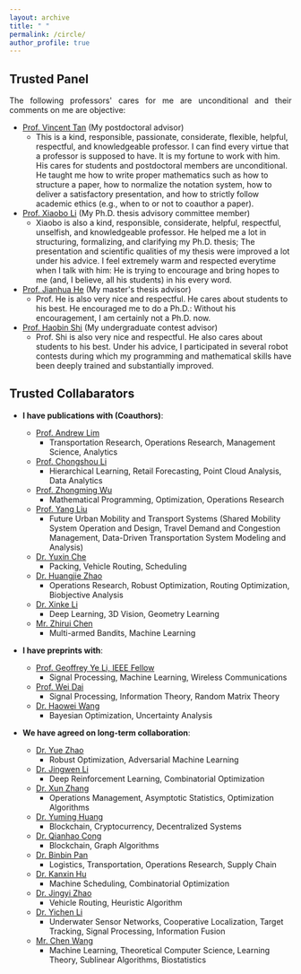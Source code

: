 ```yaml
---
layout: archive
title: " "
permalink: /circle/
author_profile: true
---
```


## Trusted Panel
<html><body>
<p align="justify">
The following professors' cares for me are unconditional and their comments on me are objective:
</p>
</body></html>

  * [Prof. Vincent Tan](https://vyftan.github.io/) (My postdoctoral advisor)
    + This is a kind, responsible, passionate, considerate, flexible, helpful, respectful, and knowledgeable professor. I can find every virtue that a professor is supposed to have. It is my fortune to work with him. His cares for students and postdoctoral members are unconditional. He taught me how to write proper mathematics such as how to structure a paper, how to normalize the notation system, how to deliver a satisfactory presentation, and how to strictly follow academic ethics (e.g., when to or not to coauthor a paper).
  * [Prof. Xiaobo Li](https://cde.nus.edu.sg/isem/staff/li-xiaobo/) (My Ph.D. thesis advisory committee member)
    + Xiaobo is also a kind, responsible, considerate, helpful, respectful, unselfish, and knowledgeable professor. He helped me a lot in structuring, formalizing, and clarifying my Ph.D. thesis; The presentation and scientific qualities of my thesis were improved a lot under his advice. I feel extremely warm and respected everytime when I talk with him: He is trying to encourage and bring hopes to me (and, I believe, all his students) in his every word.
  * [Prof. Jianhua He](https://teacher.nwpu.edu.cn/en/j82zf0vfmf50835d3461429868736702.html) (My master's thesis advisor)
    + Prof. He is also very nice and respectful. He cares about students to his best. He encouraged me to do a Ph.D.: Without his encouragement, I am certainly not a Ph.D. now.
  * [Prof. Haobin Shi](https://teacher.nwpu.edu.cn/en/shihaobin.html) (My undergraduate contest advisor)
    + Prof. Shi is also very nice and respectful. He also cares about students to his best. Under his advice, I participated in several robot contests during which my programming and mathematical skills have been deeply trained and substantially improved.

## Trusted Collabarators
+ __I have publications with (Coauthors)__:
  * [Prof. Andrew Lim](https://scholar.google.com/citations?user=iDEgcFQAAAAJ&hl=en)
    - Transportation Research, Operations Research, Management Science, Analytics
  * [Prof. Chongshou Li](https://scholar.google.com/citations?user=pQsr70EAAAAJ&hl=en)
    - Hierarchical Learning, Retail Forecasting, Point Cloud Analysis, Data Analytics
  * [Prof. Zhongming Wu](https://scholar.google.com/citations?user=XaPAeGsAAAAJ&hl=en)
    - Mathematical Programming, Optimization, Operations Research
  * [Prof. Yang Liu](https://www.nuslumos.org/)
    - Future Urban Mobility and Transport Systems (Shared Mobility System Operation and Design, Travel Demand and Congestion Management, Data-Driven Transportation System Modeling and Analysis)
  * [Dr. Yuxin Che](https://scholar.google.com.sg/citations?user=Cj8PVYYAAAAJ&hl=en)
    - Packing, Vehicle Routing, Scheduling
  * [Dr. Huangjie Zhao](https://scholar.google.com/citations?user=IIf_h_8AAAAJ&hl=en)
    - Operations Research, Robust Optimization, Routing Optimization, Biobjective Analysis
  * [Dr. Xinke Li](https://scholar.google.com/citations?user=l4LPBs0AAAAJ&hl=zh-CN)
    - Deep Learning, 3D Vision, Geometry Learning
  * [Mr. Zhirui Chen](https://scholar.google.com/citations?user=MMxA2qAAAAAJ&hl=en)
    - Multi-armed Bandits, Machine Learning

+ __I have preprints with__:
  * [Prof. Geoffrey Ye Li, IEEE Fellow](https://scholar.google.com/citations?user=d0FzG8YAAAAJ&hl=en&oi=ao)
    - Signal Processing, Machine Learning, Wireless Communications
  * [Prof. Wei Dai](https://scholar.google.com/citations?user=k75IPyEAAAAJ&hl=en&oi=ao)
    - Signal Processing, Information Theory, Random Matrix Theory
  * [Dr. Haowei Wang](https://scholar.google.com/citations?user=FJKQJywAAAAJ&hl=en)
    - Bayesian Optimization, Uncertainty Analysis

+ __We have agreed on long-term collaboration__:
  * [Dr. Yue Zhao](https://scholar.google.com/citations?user=CGSAYhcAAAAJ&hl=en)
    - Robust Optimization, Adversarial Machine Learning
  * [Dr. Jingwen Li](https://scholar.google.com.sg/citations?user=2nbigR8AAAAJ&hl=en)
    - Deep Reinforcement Learning, Combinatorial Optimization
  * [Dr. Xun Zhang](https://scholar.google.com/citations?user=hHphcVMAAAAJ&hl=en)
    - Operations Management, Asymptotic Statistics, Optimization Algorithms
  * [Dr. Yuming Huang](https://scholar.google.com/citations?user=xv6lgqIAAAAJ&hl=en&oi=ao)
    - Blockchain, Cryptocurrency, Decentralized Systems
  * [Dr. Qianhao Cong](https://scholar.google.com/citations?user=BoyWviYAAAAJ&hl=en)
    - Blockchain, Graph Algorithms
  * [Dr. Binbin Pan](https://scholar.google.com/citations?user=fjOhMJoAAAAJ&hl=en)
    - Logistics, Transportation, Operations Research, Supply Chain
  * [Dr. Kanxin Hu](https://scholar.google.com/citations?user=o_oWtloAAAAJ&hl=en)
    - Machine Scheduling, Combinatorial Optimization
  * [Dr. Jingyi Zhao](https://scholar.google.com/citations?user=YkPRtnoAAAAJ&hl=en)
    - Vehicle Routing, Heuristic Algorithm
  * [Dr. Yichen Li](https://scholar.google.com/citations?user=GglmcQQAAAAJ&hl=en&oi=ao)
    - Underwater Sensor Networks, Cooperative Localization, Target Tracking, Signal Processing, Information Fusion
  * [Mr. Chen Wang](https://sites.google.com/view/chen-wang/home)
    - Machine Learning, Theoretical Computer Science, Learning Theory, Sublinear Algorithms, Biostatistics
  
